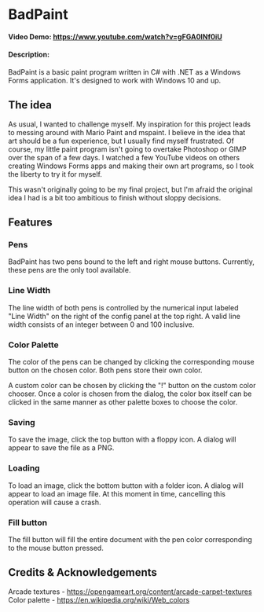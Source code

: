 # BadPaint
#### Video Demo: https://www.youtube.com/watch?v=gFGA0INf0iU
#### Description:
BadPaint is a basic paint program written in C# with .NET as a Windows Forms application. It's designed to work with Windows 10 and up.

## The idea

As usual, I wanted to challenge myself. My inspiration for this project leads to messing around with Mario Paint and mspaint. I believe in the idea that art should be a fun experience, but I usually find myself frustrated. Of course, my little paint program isn't going to overtake Photoshop or GIMP over the span of a few days. I watched a few YouTube videos on others creating Windows Forms apps and making their own art programs, so I took the liberty to try it for myself.

This wasn't originally going to be my final project, but I'm afraid the original idea I had is a bit too ambitious to finish without sloppy decisions.

## Features

### Pens

BadPaint has two pens bound to the left and right mouse buttons. Currently, these pens are the only tool available.

### Line Width

The line width of both pens is controlled by the numerical input labeled "Line Width" on the right of the config panel at the top right. A valid line width consists of an integer between 0 and 100 inclusive.

### Color Palette

The color of the pens can be changed by clicking the corresponding mouse button on the chosen color. Both pens store their own color.

A custom color can be chosen by clicking the "!" button on the custom color chooser. Once a color is chosen from the dialog, the color box itself can be clicked in the same manner as other palette boxes to choose the color.

### Saving

To save the image, click the top button with a floppy icon. A dialog will appear to save the file as a PNG.

### Loading

To load an image, click the bottom button with a folder icon. A dialog will appear to load an image file. At this moment in time, cancelling this operation will cause a crash.

### Fill button

The fill button will fill the entire document with the pen color corresponding to the mouse button pressed.

## Credits & Acknowledgements

Arcade textures - https://opengameart.org/content/arcade-carpet-textures
Color palette - https://en.wikipedia.org/wiki/Web_colors
